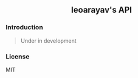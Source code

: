 <div align="center">
  <h2>leoarayav's API</h2>
</div>

### Introduction
> Under in development

### License
MIT
